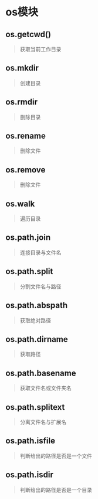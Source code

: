 # os模块

## os.getcwd()

>  获取当前工作目录

## os.mkdir

>  创建目录


## os.rmdir

>  删除目录


## os.rename

>  删除文件


## os.remove

>  删除文件


## os.walk

>  遍历目录

## os.path.join

>  连接目录与文件名


## os.path.split

>  分割文件名与路径

## os.path.abspath

>  获取绝对路径

## os.path.dirname

>  获取路径

## os.path.basename

>  获取文件名或文件夹名

## os.path.splitext

> 分离文件名与扩展名

## os.path.isfile

>  判断给出的路径是否是一个文件

## os.path.isdir

>  判断给出的路径是否是一个目录



